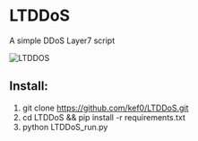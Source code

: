 # LTDDoS
A simple DDoS Layer7 script

![LTDDOS](https://github.com/kef0/LTDDoS/assets/45327810/369184c6-4aa0-4d99-816a-d318600811d3)

## Install:
1. git clone https://github.com/kef0/LTDDoS.git
2. cd LTDDoS && pip install -r requirements.txt
3. python LTDDoS_run.py
